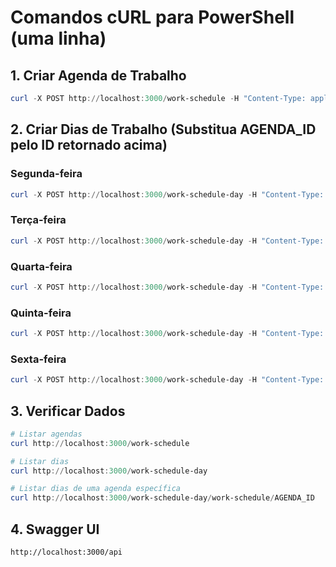 # Comandos cURL para PowerShell (uma linha)

## 1. Criar Agenda de Trabalho

```powershell
curl -X POST http://localhost:3000/work-schedule -H "Content-Type: application/json" -d '{"startDate":"2024-01-01T00:00:00.000Z","endDate":"2024-12-31T23:59:59.999Z","days":{"monday":true,"tuesday":true,"wednesday":true,"thursday":true,"friday":true,"saturday":false,"sunday":false}}'
```

## 2. Criar Dias de Trabalho (Substitua AGENDA_ID pelo ID retornado acima)

### Segunda-feira

```powershell
curl -X POST http://localhost:3000/work-schedule-day -H "Content-Type: application/json" -d '{"workScheduleId":"AGENDA_ID","dayOfWeek":1,"startTime":"07:00","endTime":"17:00"}'
```

### Terça-feira

```powershell
curl -X POST http://localhost:3000/work-schedule-day -H "Content-Type: application/json" -d '{"workScheduleId":"AGENDA_ID","dayOfWeek":2,"startTime":"07:00","endTime":"17:00"}'
```

### Quarta-feira

```powershell
curl -X POST http://localhost:3000/work-schedule-day -H "Content-Type: application/json" -d '{"workScheduleId":"AGENDA_ID","dayOfWeek":3,"startTime":"07:00","endTime":"17:00"}'
```

### Quinta-feira

```powershell
curl -X POST http://localhost:3000/work-schedule-day -H "Content-Type: application/json" -d '{"workScheduleId":"AGENDA_ID","dayOfWeek":4,"startTime":"07:00","endTime":"17:00"}'
```

### Sexta-feira

```powershell
curl -X POST http://localhost:3000/work-schedule-day -H "Content-Type: application/json" -d '{"workScheduleId":"AGENDA_ID","dayOfWeek":5,"startTime":"07:00","endTime":"17:00"}'
```

## 3. Verificar Dados

```powershell
# Listar agendas
curl http://localhost:3000/work-schedule

# Listar dias
curl http://localhost:3000/work-schedule-day

# Listar dias de uma agenda específica
curl http://localhost:3000/work-schedule-day/work-schedule/AGENDA_ID
```

## 4. Swagger UI

```
http://localhost:3000/api
```
